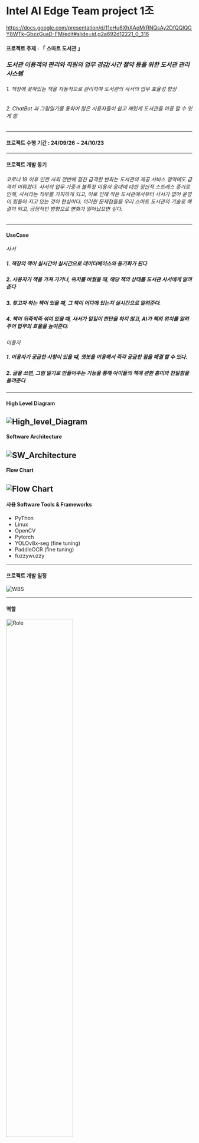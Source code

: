 # Intel AI Edge Team project 1조

https://docs.google.com/presentation/d/11eHu6XhXAeMrRNQsAy2DfQQlQGY8WTk-GbzzGuaD-FM/edit#slide=id.g2a692d12221_0_316 

#### 프로젝트 주제 : 「 스마트 도서관 」 
### *도서관 이용객의 편리와 직원의 업무 경감/시간 절약 등을 위한 도서관 관리 시스템*


######                   1. 책장에 꽂혀있는 책을 자동적으로 관리하여 도서관의 사서의 업무 효율성 향상
######                   2. ChatBot 과 그림일기를 통하여 많은 사용자들이 쉽고 재밌게 도서관을 이용 할 수 있게 함

---
#### 프로젝트 수행 기간 : 24/09/26 ~ 24/10/23

---
#### 프로젝트 개발 동기 
###### 코로나 19 이후 인한 사회 전반에 걸친 급격한 변화는 도서관의 제공 서비스 영역에도 급격히 이뤄졌다. 사서의 업무 가중과 불특정 이용자 응대에 대한 정신적 스트레스 증가로 인해, 사서라는 직무를 기피하게 되고, 이로 인해 작은 도서관에서부터 사서가 없어 운영이 힘들어 지고 있는 것이 현실이다. 이러한 문제점들을 우리 스마트 도서관의 기술로 해결이 되고, 긍정적인 방향으로 변화가 일어났으면 싶다.
---
#### UseCase
*사서*
##### 1. 책장의 책이 실시간이 실시간으로 데이터베이스와 동기화가 된다
##### 2. 사용자가 책을 가져 가거나, 위치를 바꿨을 때, 해당 책의 상태를 도서관 사서에게 알려준다
##### 3. 찾고자 하는 책이 있을 때, 그 책이 어디에 있는지 실시간으로 알려준다.
##### 4. 책이 뒤죽박죽 섞여 있을 때, 사서가 일일이 판단을 하지 않고, AI가 책의 위치를 알려주어 업무의 효율을 높여준다.

*이용자*
##### 1. 이용자가 궁금한 사항이 있을 때, 챗봇을 이용해서 즉각 궁금한 점을 해결 할 수 있다.
##### 2. 글을 쓰면, 그림 일기로 만들어주는 기능을 통해 아이들의 책에 관한 흥미와 친밀함을 올려준다
---
#### High Level Diagram
![High_level_Diagram](./high_level_diagram.bmp)
---
#### Software Architecture
![SW_Architecture](./sw_architecture.bmp)
---
#### Flow Chart
![Flow Chart](./FlowChart.bmp)
---
#### 사용 Software Tools & Frameworks 
* PyThon
* Linux
* OpenCV
* Pytorch
* YOLOv8x-seg (fine tuning)
* PaddleOCR (fine tuning)
* fuzzywuzzy
---
#### 프로젝트 개발 일정
![WBS](./WBS.png)

---
#### 역할
<img src="./Role.png" alt="Role" width="60%" height="60%">

---
#### 결과물
## 1. Main Program<br>
- 로그인 후 메인 프로그램으로 들어가게 됨.<br>
- 메인화면에서 카메라 2개를 이용해 책장 2개의 책들을 실시간 감지 하여 상태를 표시하고 있음
<img src="./MainProgram.gif" alt="MainProgram" width="50%">

## 2. ChatBot<br>
- flask를 이용해 pc버전을 모바일로 실행 시켜 동작하고 있음
<img src="./chatbot.gif" alt="ChatBot" width="20%" height="50%">

## 3. 건의사항 기능<br>
- 이용자가 Chatbot을 이용해 도서관 건의사항을 적게 되면, 실시간으로 Main Program에서 알 수 있음.
- Cam 2번을 통해 사용자가 chatbot을 이용해 건의사항을 작성 하고 있는 모습이 보임
- 건의 사항 버튼을 누르면 건의사항 목록이 표시 됨
<img src="./suggestions.gif" alt="suggestions" width="70%" height="70%">

## 4. 신간 등록 기능<br>
- 도서관 사서가 신간 등록 버튼을 누르고, 신간 db excel 파일을 업로드 하면, 자동으로 db에 등록
  <img src="./addnewbooks.gif" alt="addnewbooks" width="60%" height="60%"> <img src="./addnewbooks_db.gif" alt="addnewbooks_db" width="60%" height="60%">


---
#### 추가 수정 예정
* 프로그램 구조 변경
* 프로그램 안정성
* 책 상태 기능 개선
* 분류 기호 세분화 적용
* PaddleOCR Model 개선
* ChatBot 개선
